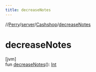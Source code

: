 ```yaml
---
title: decreaseNotes
---
```

//[Perry](../../../index.html)/[server](../index.html)/[Cashshop](index.html)/[decreaseNotes](decrease-notes.html)



# decreaseNotes



[jvm]\
fun [decreaseNotes](decrease-notes.html)(): [Int](https://kotlinlang.org/api/latest/jvm/stdlib/kotlin/-int/index.html)




